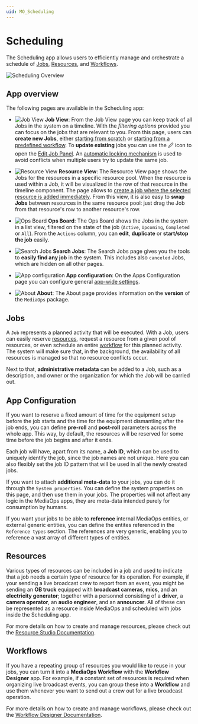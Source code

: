 ```yaml
---
uid: MO_Scheduling
---
```


# Scheduling

The Scheduling app allows users to efficiently manage and orchestrate a schedule of [Jobs](#jobs), [Resources](#resources), and [Workflows](#workflows).

![Scheduling Overview](~/user-guide/images/Scheduling_Overview.png)

## App overview 

The following pages are available in the Scheduling app:

- ![Job View](~/user-guide/images/Scheduling_Job_View.png) **Job View**: From the Job View page you can keep track of all Jobs in the system on a timeline. With the _filtering options_ provided you can focus on the jobs that are relevant to you. From this page, users can **create new Jobs**, either [starting from scratch](xref:SCH_Create_Job#from-scratch) or [starting from a predefined workflow](xref:SCH_Create_Job#starting-from-a-predefined-workflow). To **update existing** jobs you can use the 🖉 icon to open the [Edit Job Panel](xref:SCH_Edit_Job). An [automatic locking mechanism](xref:MO_S_Job_Locking) is used to avoid conflicts when multiple users try to update the same job.

- ![Resource View](~/user-guide/images/Scheduling_Resource_View.png) **Resource View**: The Resource View page shows the Jobs for the resources in a specific resource pool. When the resource is used within a Job, it will be visualized in the row of that resource in the timeline component. The page allows to [create a job where the selected resource is added immediately](xref:SCH_Create_Job#by-selecting-a-specific-resource). From this view, it is also easy to **swap Jobs** between resources in the same resource pool: just drag the Job from that resource's row to another resource's row.

- ![Ops Board](~/user-guide/images/Scheduling_Ops_Board.png) **Ops Board**: The Ops Board shows the Jobs in the system in a list view, filtered on the state of the job (`Active`, `Upcoming`, `Completed` or `All`). From the `Actions` column, you can **edit**, **duplicate** or **start/stop the job** easily.

- ![Search Jobs](~/user-guide/images/Scheduling_Search_Jobs.png) **Search Jobs**: The Search Jobs page gives you the tools to **easily find any job** in the system. This includes also `canceled` Jobs, which are hidden on all other pages.

- ![App configuration](~/user-guide/images/Scheduling_App_Configuration.png) **App configuration**: On the Apps Configuration page you can configure general [app-wide settings](#app-configuration).

- ![About](~/user-guide/images/Scheduling_About.png) **About**: The About page provides information on the **version** of the `MediaOps` package.

## Jobs

A `Job` represents a planned activity that will be executed. With a Job, users can easily reserve [resources](#resources), request a resource from a given pool of resources, or even schedule an entire [workflow](#workflows) for this planned activity. The system will make sure that, in the background, the availability of all resources is managed so that no resource conflicts occur. 

Next to that, **administrative metadata** can be added to a Job, such as a description, and owner or the organization for which the Job will be carried out.

## App Configuration

If you want to reserve a fixed amount of time for the equipment setup before the job starts and the time for the equipment dismantling after the job ends, you can define **pre-roll** and **post-roll** parameters across the whole app. This way, by default, the resources will be reserved for some time before the job begins and after it ends.

Each job will have, apart from its name, a **Job ID**, which can be used to uniquely identify the job, since the job names are not unique. Here you can also flexibly set the job ID pattern that will be used in all the newly created jobs.

If you want to attach **additional meta-data** to your jobs, you can do it through the `System properties`. You can define the system properties on this page, and then use them in your jobs. The properties will not affect any logic in the MediaOps apps, they are meta-data intended purely for consumption by humans.

If you want your jobs to be able to **reference** internal MediaOps entities, or external generic entities, you can define the entites referenced in the `Reference types` section. The references are very generic, enabling you to reference a vast array of different types of entities.

## Resources

Various types of resources can be included in a job and used to indicate that a job needs a certain type of resource for its operation. For example, if your sending a live broadcast crew to report from an event, you might be sending an **OB truck** equipped with **broadcast cameras**, **mics**, and an **electricity generator**; together with a personnel consisting of a **driver**, a **camera operator**, an **audio engineer**, and an **announcer**. All of these can be represented as a resource inside MediaOps and scheduled with jobs inside the Scheduling app.

For more details on how to create and manage resources, please check out the [Resource Studio Documentation](xref:MO_Resource_Studio).

## Workflows

If you have a repeating group of resources you would like to reuse in your jobs, you can turn it into a **MediaOps Workflow** with the **Workflow Designer** app. For example, if a constant set of resources is required when organizing live broadcast events, you can group these into a **Workflow** and use them whenever you want to send out a crew out for a live broadcast operation.

For more details on how to create and manage workflows, please check out the [Workflow Designer Documentation](xref:MO_Workflow_Designer).
